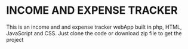 # INCOME AND EXPENSE TRACKER
This is an income and and expense tracker webApp
built in php, HTML, JavaScript and CSS.
Just clone the code or download zip file to get the project
